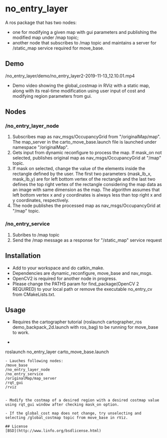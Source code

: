 # no_entry_layer

A ros package that has two nodes: 
- one for modifying a given map with gui parameters and publishing the modified map under /map topic; 
- another node that subscribes to /map topic and maintains a server for /static_map service required for move_base.

## Demo
/no_entry_layer/demo/no_entry_layer2-2019-11-13_12.10.01.mp4 
- Demo video showing the global_costmap in RViz with a static map, along with its real-time modification using user input of cost and modifying region parameters from gui.

## Nodes

### /no_entry_layer_node
1. Subscribes map as nav_msgs/OccupancyGrid from "/originalMap/map". The map_server in the carto_move_base.launch file is launched under namespace "/originalMap".
2. Gets input from dynamic reconfigure to process the map. If mask_on not selected, publishes original map as nav_msgs/OccupancyGrid at "/map" topic.
3. If mask on selected, change the value of the elements inside the rectangle defined by the user. The first two parameters (mask_lb_x, mask_lb_y) are for left bottom vertex of the rectangle and the last two defines the top right vertex of the rectangle considering the map data as an image with same dimension as the map. The algorithm assumes that left bottom vertex x and y coordinates is always less than top right x and y coordinates, respectively. 
4. The node publishes the processed map as nav_msgs/OccupancyGrid at "/map" topic. 

### /no_entry_service
1. Subribes to /map topic
2. Send the /map message as a response for "/static_map" service request


## Installation

- Add to your workspace and do catkin_make. 
- Dependencies are dynamic_reconfigure, move_base and nav_msgs. 
- OpenCV2 is required for another node in progress. 
- Please change the PATHS param for find_package(OpenCV 2 REQUIRED)  to your local path or remove the executable no_entry_cv from CMakeLists.txt.

## Usage

- Requires the cartographer tutorial (roslaunch cartographer_ros demo_backpack_2d.launch with ros_bag) to be running for move_base to work.
- ```In terminal
roslaunch no_entry_layer carto_move_base.launch 
```
- Lauches following nodes:
/move_base
/no_entry_layer_node
/no_entry_service
/originalMap/map_server
/rqt_gui
/rviz


- Modify the costmap of a desired region with a desired costmap value using rqt_gui window after checking mask_on option.

- If the global_cost map does not change, try unselecting and selecting /global_costmap topic from move_base in rViz.

## License
[BSD](http://www.linfo.org/bsdlicense.html)
